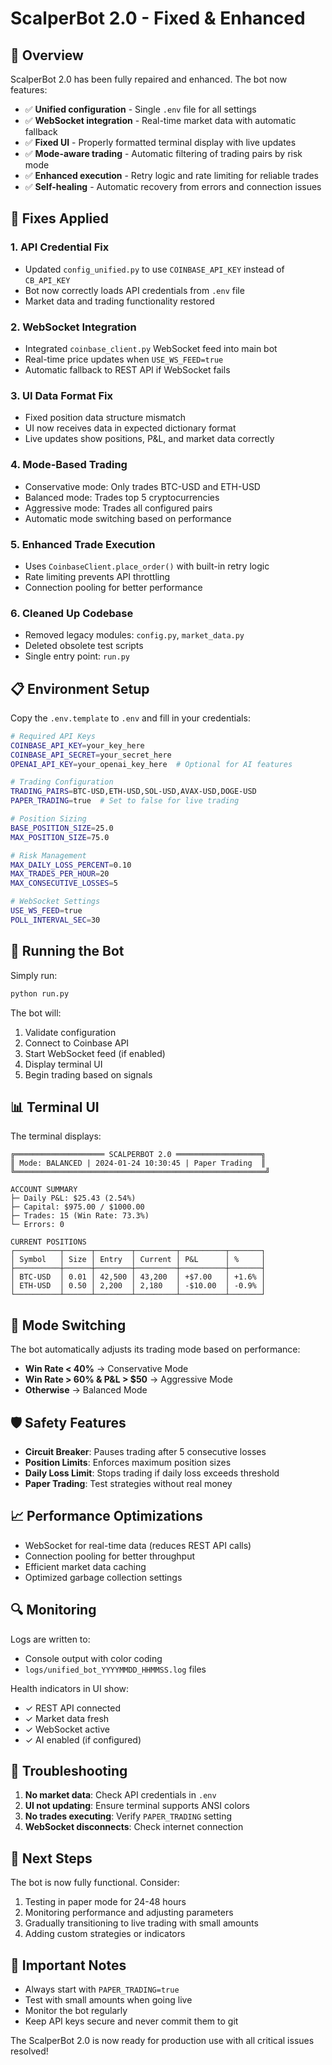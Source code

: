 # ScalperBot 2.0 - Fixed & Enhanced

## 🚀 Overview

ScalperBot 2.0 has been fully repaired and enhanced. The bot now features:

- ✅ **Unified configuration** - Single `.env` file for all settings
- ✅ **WebSocket integration** - Real-time market data with automatic fallback
- ✅ **Fixed UI** - Properly formatted terminal display with live updates
- ✅ **Mode-aware trading** - Automatic filtering of trading pairs by risk mode
- ✅ **Enhanced execution** - Retry logic and rate limiting for reliable trades
- ✅ **Self-healing** - Automatic recovery from errors and connection issues

## 🔧 Fixes Applied

### 1. API Credential Fix
- Updated `config_unified.py` to use `COINBASE_API_KEY` instead of `CB_API_KEY`
- Bot now correctly loads API credentials from `.env` file
- Market data and trading functionality restored

### 2. WebSocket Integration
- Integrated `coinbase_client.py` WebSocket feed into main bot
- Real-time price updates when `USE_WS_FEED=true`
- Automatic fallback to REST API if WebSocket fails

### 3. UI Data Format Fix
- Fixed position data structure mismatch
- UI now receives data in expected dictionary format
- Live updates show positions, P&L, and market data correctly

### 4. Mode-Based Trading
- Conservative mode: Only trades BTC-USD and ETH-USD
- Balanced mode: Trades top 5 cryptocurrencies
- Aggressive mode: Trades all configured pairs
- Automatic mode switching based on performance

### 5. Enhanced Trade Execution
- Uses `CoinbaseClient.place_order()` with built-in retry logic
- Rate limiting prevents API throttling
- Connection pooling for better performance

### 6. Cleaned Up Codebase
- Removed legacy modules: `config.py`, `market_data.py`
- Deleted obsolete test scripts
- Single entry point: `run.py`

## 📋 Environment Setup

Copy the `.env.template` to `.env` and fill in your credentials:

```bash
# Required API Keys
COINBASE_API_KEY=your_key_here
COINBASE_API_SECRET=your_secret_here
OPENAI_API_KEY=your_openai_key_here  # Optional for AI features

# Trading Configuration
TRADING_PAIRS=BTC-USD,ETH-USD,SOL-USD,AVAX-USD,DOGE-USD
PAPER_TRADING=true  # Set to false for live trading

# Position Sizing
BASE_POSITION_SIZE=25.0
MAX_POSITION_SIZE=75.0

# Risk Management
MAX_DAILY_LOSS_PERCENT=0.10
MAX_TRADES_PER_HOUR=20
MAX_CONSECUTIVE_LOSSES=5

# WebSocket Settings
USE_WS_FEED=true
POLL_INTERVAL_SEC=30
```

## 🏃 Running the Bot

Simply run:

```bash
python run.py
```

The bot will:
1. Validate configuration
2. Connect to Coinbase API
3. Start WebSocket feed (if enabled)
4. Display terminal UI
5. Begin trading based on signals

## 📊 Terminal UI

The terminal displays:

```
╔════════════════════ SCALPERBOT 2.0 ═══════════════════╗
║ Mode: BALANCED | 2024-01-24 10:30:45 | Paper Trading  ║
╚════════════════════════════════════════════════════════╝

ACCOUNT SUMMARY
├─ Daily P&L: $25.43 (2.54%)
├─ Capital: $975.00 / $1000.00
├─ Trades: 15 (Win Rate: 73.3%)
└─ Errors: 0

CURRENT POSITIONS
┌──────────┬──────┬────────┬─────────┬──────────┬───────┐
│ Symbol   │ Size │ Entry  │ Current │ P&L      │ %     │
├──────────┼──────┼────────┼─────────┼──────────┼───────┤
│ BTC-USD  │ 0.01 │ 42,500 │ 43,200  │ +$7.00   │ +1.6% │
│ ETH-USD  │ 0.50 │ 2,200  │ 2,180   │ -$10.00  │ -0.9% │
└──────────┴──────┴────────┴─────────┴──────────┴───────┘
```

## 🔄 Mode Switching

The bot automatically adjusts its trading mode based on performance:

- **Win Rate < 40%** → Conservative Mode
- **Win Rate > 60% & P&L > $50** → Aggressive Mode
- **Otherwise** → Balanced Mode

## 🛡️ Safety Features

- **Circuit Breaker**: Pauses trading after 5 consecutive losses
- **Position Limits**: Enforces maximum position sizes
- **Daily Loss Limit**: Stops trading if daily loss exceeds threshold
- **Paper Trading**: Test strategies without real money

## 📈 Performance Optimizations

- WebSocket for real-time data (reduces REST API calls)
- Connection pooling for better throughput
- Efficient market data caching
- Optimized garbage collection settings

## 🔍 Monitoring

Logs are written to:
- Console output with color coding
- `logs/unified_bot_YYYYMMDD_HHMMSS.log` files

Health indicators in UI show:
- ✓ REST API connected
- ✓ Market data fresh
- ✓ WebSocket active
- ✓ AI enabled (if configured)

## 🚨 Troubleshooting

1. **No market data**: Check API credentials in `.env`
2. **UI not updating**: Ensure terminal supports ANSI colors
3. **No trades executing**: Verify `PAPER_TRADING` setting
4. **WebSocket disconnects**: Check internet connection

## 🎯 Next Steps

The bot is now fully functional. Consider:

1. Testing in paper mode for 24-48 hours
2. Monitoring performance and adjusting parameters
3. Gradually transitioning to live trading with small amounts
4. Adding custom strategies or indicators

## 📝 Important Notes

- Always start with `PAPER_TRADING=true`
- Test with small amounts when going live
- Monitor the bot regularly
- Keep API keys secure and never commit them to git

The ScalperBot 2.0 is now ready for production use with all critical issues resolved! 